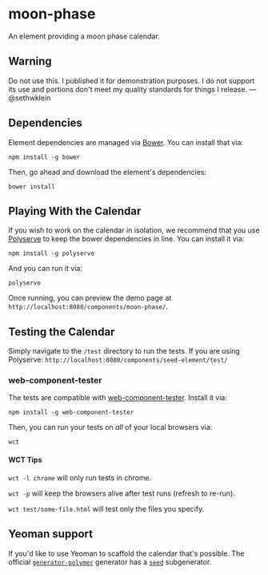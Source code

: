 # moon-phase

An element providing a moon phase calendar.


## Warning

Do not use this. I published it for demonstration purposes. I do not support
its use and portions don't meet my quality standards for things I release.
— @sethwklein


## Dependencies

Element dependencies are managed via [Bower](http://bower.io/). You can
install that via:

    npm install -g bower

Then, go ahead and download the element's dependencies:

    bower install


## Playing With the Calendar

If you wish to work on the calendar in isolation, we recommend that you use
[Polyserve](https://github.com/PolymerLabs/polyserve) to keep the bower
dependencies in line. You can install it via:

    npm install -g polyserve

And you can run it via:

    polyserve

Once running, you can preview the demo page at
`http://localhost:8080/components/moon-phase/`.


## Testing the Calendar

Simply navigate to the `/test` directory to run the tests. If you are using
Polyserve: `http://localhost:8080/components/seed-element/test/`

### web-component-tester

The tests are compatible with [web-component-tester](https://github.com/Polymer/web-component-tester).
Install it via:

    npm install -g web-component-tester

Then, you can run your tests on _all_ of your local browsers via:

    wct

#### WCT Tips

`wct -l chrome` will only run tests in chrome.

`wct -p` will keep the browsers alive after test runs (refresh to re-run).

`wct test/some-file.html` will test only the files you specify.


## Yeoman support

If you'd like to use Yeoman to scaffold the calendar that's possible. The official [`generator-polymer`](https://github.com/yeoman/generator-polymer) generator has a [`seed`](https://github.com/yeoman/generator-polymer#seed) subgenerator.
